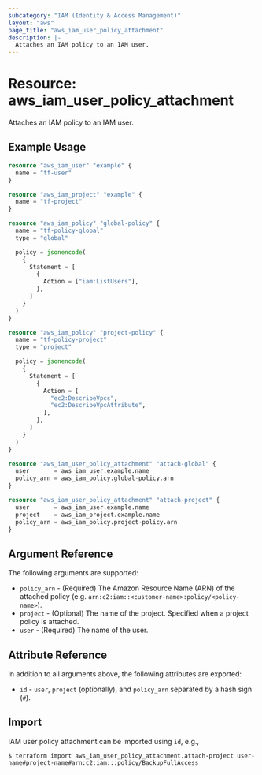 ```yaml
---
subcategory: "IAM (Identity & Access Management)"
layout: "aws"
page_title: "aws_iam_user_policy_attachment"
description: |-
  Attaches an IAM policy to an IAM user.
---
```


# Resource: aws_iam_user_policy_attachment

Attaches an IAM policy to an IAM user.

## Example Usage

```terraform
resource "aws_iam_user" "example" {
  name = "tf-user"
}

resource "aws_iam_project" "example" {
  name = "tf-project"
}

resource "aws_iam_policy" "global-policy" {
  name = "tf-policy-global"
  type = "global"

  policy = jsonencode(
    {
      Statement = [
        {
          Action = ["iam:ListUsers"],
        },
      ]
    }
  )
}

resource "aws_iam_policy" "project-policy" {
  name = "tf-policy-project"
  type = "project"

  policy = jsonencode(
    {
      Statement = [
        {
          Action = [
            "ec2:DescribeVpcs",
            "ec2:DescribeVpcAttribute",
          ],
        },
      ]
    }
  )
}

resource "aws_iam_user_policy_attachment" "attach-global" {
  user       = aws_iam_user.example.name
  policy_arn = aws_iam_policy.global-policy.arn
}

resource "aws_iam_user_policy_attachment" "attach-project" {
  user       = aws_iam_user.example.name
  project    = aws_iam_project.example.name
  policy_arn = aws_iam_policy.project-policy.arn
}
```

## Argument Reference

The following arguments are supported:

* `policy_arn` - (Required) The Amazon Resource Name (ARN) of the attached policy
  (e.g. `arn:c2:iam::<customer-name>:policy/<policy-name>`).
* `project` - (Optional) The name of the project. Specified when a project policy is attached.
* `user` - (Required) The name of the user.

## Attribute Reference

In addition to all arguments above, the following attributes are exported:

* `id` - `user`, `project` (optionally), and `policy_arn` separated by a hash sign (`#`).

## Import

IAM user policy attachment can be imported using `id`, e.g.,

```
$ terraform import aws_iam_user_policy_attachment.attach-project user-name#project-name#arn:c2:iam:::policy/BackupFullAccess
```
